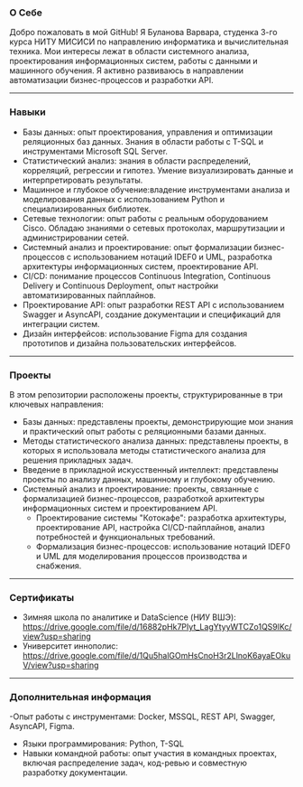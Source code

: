 ### О Себе
Добро пожаловать в мой GitHub! Я Буланова Варвара, студенка 3-го курса НИТУ МИСИСИ по направлению информатика и вычислительная техника. Мои интересы лежат в области системного анализа, проектирования информационных систем, работы с данными и машинного обучения. Я активно развиваюсь в направлении автоматизации бизнес-процессов и разработки API.

---

### Навыки 

- Базы данных: опыт проектирования, управления и оптимизации реляционных баз данных. Знания в области работы с T-SQL и инструментами Microsoft SQL Server.
- Статистический анализ: знания в области распределений, корреляций, регрессии и гипотез. Умение визуализировать данные и интерпретировать результаты.
- Машинное и глубокое обучение:владение инструментами анализа и моделирования данных с использованием Python и специализированных библиотек.
- Сетевые технологии: опыт работы с реальным оборудованием Cisco. Обладаю знаниями о сетевых протоколах, маршрутизации и администрировании сетей.
- Системный анализ и проектирование: опыт формализации бизнес-процессов с использованием нотаций IDEF0 и UML, разработка архитектуры информационных систем, проектирование API.
- CI/CD: понимание процессов Continuous Integration, Continuous Delivery и Continuous Deployment, опыт настройки автоматизированных пайплайнов.
- Проектирование API: опыт разработки REST API с использованием Swagger и AsyncAPI, создание документации и спецификаций для интеграции систем.
- Дизайн интерфейсов: использование Figma для создания прототипов и дизайна пользовательских интерфейсов.

---

### Проекты
В этом репозитории расположены проекты, структурированные в три ключевых направления:

- Базы данных: представлены проекты, демонстрирующие мои знания и практический опыт работы с реляционными базами данных. 
- Методы статистического анализа данных: представлены проекты, в которых я использовала методы статистического анализа для решения прикладных задач. 
- Введение в прикладной искусственный интеллект: представлены проекты по анализу данных, машинному и глубокому обучению.
- Системный анализ и проектирование: проекты, связанные с формализацией бизнес-процессов, разработкой архитектуры информационных систем и проектированием API.
    - Проектирование системы "Котокафе": разработка архитектуры, проектирование API, настройка CI/CD-пайплайнов, анализ потребностей и функциональных требований.
    - Формализация бизнес-процессов: использование нотаций IDEF0 и UML для моделирования процессов производства и снабжения.

--- 
### Сертификаты 

- Зимняя школа по аналитике и DataScience (НИУ ВШЭ): https://drive.google.com/file/d/16882pHk7PIyt_LagYtyyWTCZo1QS9lKc/view?usp=sharing
- Университет иннополис: https://drive.google.com/file/d/1Qu5halGOmHsCnoH3r2LlnoK6ayaEOkuV/view?usp=sharing

--- 
### Дополнительная информация 

-Опыт работы с инструментами: Docker, MSSQL, REST API, Swagger, AsyncAPI, Figma.
- Языки программирования: Python, T-SQL
- Навыки командной работы: опыт участия в командных проектах, включая распределение задач, код-ревью и совместную разработку документации.
